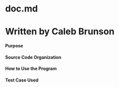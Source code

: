 # doc.md
# Written by Caleb Brunson

#### Purpose

#### Source Code Organization

#### How to Use the Program

#### Test Case Used
